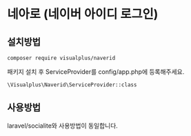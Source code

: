 # 네아로 (네이버 아이디 로그인)

## 설치방법

```
composer require visualplus/naverid
```

패키지 설치 후 ServiceProvider를 config/app.php에 등록해주세요.

```
\Visualplus\Naverid\ServiceProvider::class
```

## 사용방법

laravel/socialite와 사용방법이 동일합니다.